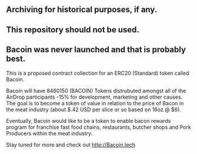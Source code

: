 ## Archiving for historical purposes, if any.
## This repository should not be used.
## Bacoin was never launched and that is probably best.

This is a proposed contract collection for an ERC20 (Standard) token called Bacoin.

Bacoin will have 8460150 (BACOIN) Tokens distrubuted amongst all of the AirDrop participants -15% for development, marketing and other causes. The goal is to become a token of value in relation to the price of Bacon in the meat industry (about $.42 USD per slice or so based on 16oz @ $6).

Eventually, Bacoin would like to be a token to enable bacon rewards program for franchise fast food chains, restaurants, butcher shops and Pork Producers within the meat industry.

Stay tuned for more and check out http://Bacoin.tech
